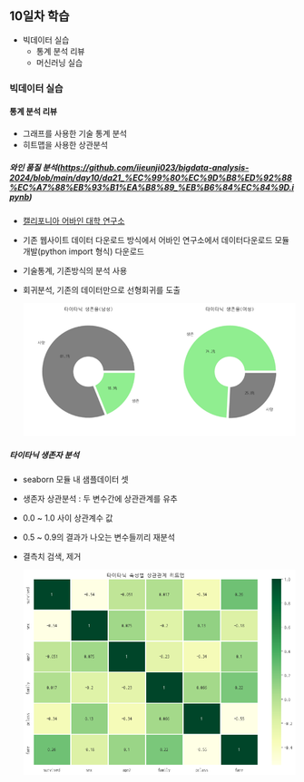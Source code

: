 ## 10일차 학습
- 빅데이터 실습
    - 통계 분석 리뷰
    - 머신러닝 실습

### 빅데이터 실습
#### 통계 분석 리뷰
- 그래프를 사용한 기술 통계 분석
- 히트맵을 사용한 상관분석

##### 와인 품질 분석(https://github.com/iieunji023/bigdata-analysis-2024/blob/main/day10/da21_%EC%99%80%EC%9D%B8%ED%92%88%EC%A7%88%EB%93%B1%EA%B8%89_%EB%B6%84%EC%84%9D.ipynb)
- [캘리포니아 어바인 대학 연구소](https://archive.ics.uci.edu/dataset/186/wine+quality)
- 기존 웹사이트 데이터 다운로드 방식에서 어바인 연구소에서 데이터다운로드 모듈 개발(python import 형식) 다운로드
- 기술통계, 기존방식의 분석 사용
- 회귀분석, 기존의 데이터만으로 선형회귀를 도출

    ![회귀분석시각화](https://github.com/hyanyul/python-analysis-2024/blob/main/images/pa14.png?raw=true)

##### 타이타닉 생존자 분석
- seaborn 모듈 내 샘플데이터 셋
- 생존자 상관분석 : 두 변수간에 상관관계를 유추
- 0.0 ~ 1.0 사이 상관계수 값
- 0.5 ~ 0.9의 결과가 나오는 변수들끼리 재분석
- 결측치 검색, 제거

    ![상관분석히트맵](https://github.com/hyanyul/python-analysis-2024/blob/main/images/pa15.png?raw=true)